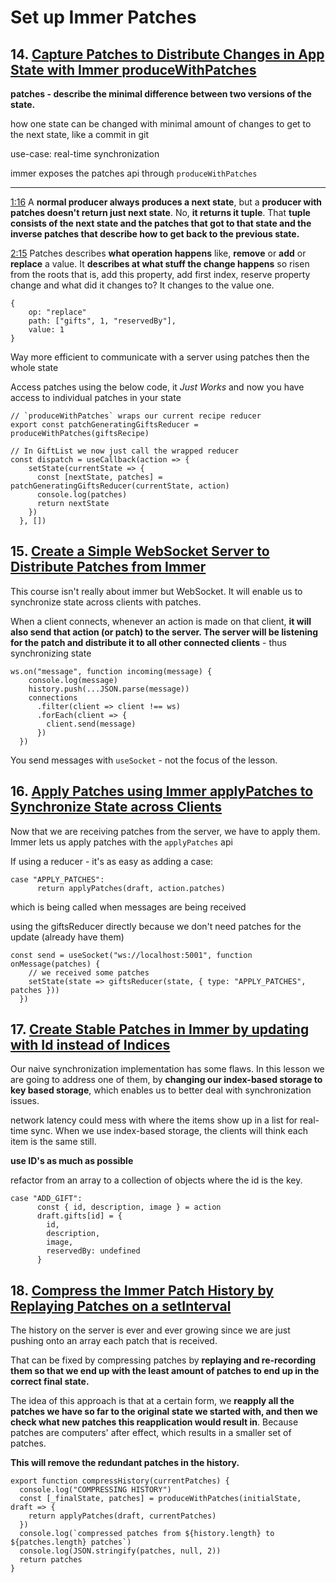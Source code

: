 # Set up Immer Patches

## 14. [Capture Patches to Distribute Changes in App State with Immer produceWithPatches](https://egghead.io/lessons/react-capture-patches-to-distribute-changes-in-app-state-with-immer-producewithpatches)

**patches - describe the minimal difference between two versions of the state.**

how one state can be changed with minimal amount of changes to get to the next state, like a commit in git

use-case: real-time synchronization

immer exposes the patches api through `produceWithPatches`

---

[1:16](https://egghead.io/lessons/react-capture-patches-to-distribute-changes-in-app-state-with-immer-producewithpatches) A **normal producer always produces a next state**, but a **producer with patches doesn't return just next state**. No, **it returns it tuple**. That **tuple consists of the next state and the patches that got to that state and the inverse patches that describe how to get back to the previous state.**

[2:15](https://egghead.io/lessons/react-capture-patches-to-distribute-changes-in-app-state-with-immer-producewithpatches) Patches describes **what operation happens** like, **remove** or **add** or **replace** a value. It **describes at what stuff the change happens** so risen from the roots that is, add this property, add first index, reserve property change and what did it changes to? It changes to the value one.

    {
    	op: "replace"
    	path: ["gifts", 1, "reservedBy"],
    	value: 1
    }

Way more efficient to communicate with a server using patches then the whole state

Access patches using the below code, it *Just Works* and now you have access to individual patches in your state

    // `produceWithPatches` wraps our current recipe reducer
    export const patchGeneratingGiftsReducer = produceWithPatches(giftsRecipe)

    // In GiftList we now just call the wrapped reducer
    const dispatch = useCallback(action => {
        setState(currentState => {
          const [nextState, patches] = patchGeneratingGiftsReducer(currentState, action)
          console.log(patches)
          return nextState
        })
      }, [])

## 15. [Create a Simple WebSocket Server to Distribute Patches from Immer](https://egghead.io/lessons/react-create-a-simple-websocket-server-to-distribute-patches-from-immer)

This course isn't really about immer but WebSocket. It will enable us to synchronize state across clients with patches.

When a client connects, whenever an action is made on that client, **it will also send that action (or patch) to the server. The server will be listening for the patch and distribute it to all other connected clients** - thus synchronizing state

    ws.on("message", function incoming(message) {
        console.log(message)
        history.push(...JSON.parse(message))
        connections
          .filter(client => client !== ws)
          .forEach(client => {
            client.send(message)
          })
      })

You send messages with `useSocket` - not the focus of the lesson.


## 16. [Apply Patches using Immer applyPatches to Synchronize State across Clients](https://egghead.io/lessons/react-apply-patches-using-immer-applypatches-to-synchronize-state-across-clients)

Now that we are receiving patches from the server, we have to apply them. Immer lets us apply patches with the `applyPatches` api

If using a reducer - it's as easy as adding a case:

    case "APPLY_PATCHES":
          return applyPatches(draft, action.patches)

which is being called when messages are being received

using the giftsReducer directly because we don't need patches for the update (already have them)

    const send = useSocket("ws://localhost:5001", function onMessage(patches) {
        // we received some patches
        setState(state => giftsReducer(state, { type: "APPLY_PATCHES", patches }))
      })

## 17. [Create Stable Patches in Immer by updating with Id instead of Indices](https://egghead.io/lessons/react-create-stable-patches-in-immer-by-updating-with-id-instead-of-indices)

Our naive synchronization implementation has some flaws. In this lesson we are going to address one of them, by **changing our index-based storage to key based storage**, which enables us to better deal with synchronization issues.

network latency could mess with where the items show up in a list for real-time sync. When we use index-based storage, the clients will think each item is the same still.

**use ID's as much as possible**

refactor from an array to a collection of objects where the id is the key.

    case "ADD_GIFT":
          const { id, description, image } = action
          draft.gifts[id] = {
            id,
            description,
            image,
            reservedBy: undefined
          }

## 18. [Compress the Immer Patch History by Replaying Patches on a setInterval](https://egghead.io/lessons/react-compress-the-immer-patch-history-by-replaying-patches-on-a-setinterval)

The history on the server is ever and ever growing since we are just pushing onto an array each patch that is received.

That can be fixed by compressing patches by **replaying and re-recording them so that we end up with the least amount of patches to end up in the correct final state.**

The idea of this approach is that at a certain form, we **reapply all the patches we have so far to the original state we started with, and then we check what new patches this reapplication would result in**. Because patches are computers' after effect, which results in a smaller set of patches.

**This will remove the redundant patches in the history.**

    export function compressHistory(currentPatches) {
      console.log("COMPRESSING HISTORY")
      const [_finalState, patches] = produceWithPatches(initialState, draft => {
        return applyPatches(draft, currentPatches)
      })
      console.log(`compressed patches from ${history.length} to ${patches.length} patches`)
      console.log(JSON.stringify(patches, null, 2))
      return patches
    }

